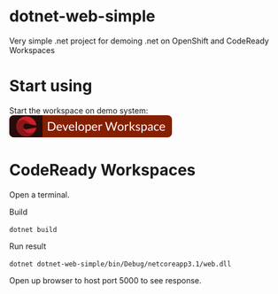 # dotnet-web-simple

Very simple .net project for demoing .net on OpenShift and CodeReady Workspaces

# Start using

Start the workspace on demo system: [![Contribute](factory-contribute.svg)](https://codeready-codereadyws-operator.apps.ocp4.timofriman.com/factory?url=https://github.com/tfriman/dotnet-web-simple)

# CodeReady Workspaces

Open a terminal.

Build

```dotnet build```

Run result

```dotnet dotnet-web-simple/bin/Debug/netcoreapp3.1/web.dll```

Open up browser to host port 5000 to see response.
